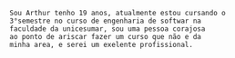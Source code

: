     Sou Arthur tenho 19 anos, atualmente estou cursando o 
    3°semestre no curso de engenharia de softwar na 
    faculdade da unicesumar, sou uma pessoa corajosa
    ao ponto de ariscar fazer um curso que não e da
    minha area, e serei um exelente profissional.

    